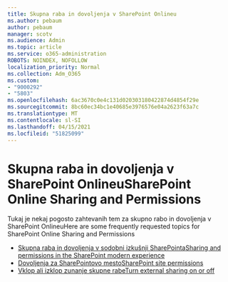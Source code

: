 ```yaml
---
title: Skupna raba in dovoljenja v SharePoint Onlineu
ms.author: pebaum
author: pebaum
manager: scotv
ms.audience: Admin
ms.topic: article
ms.service: o365-administration
ROBOTS: NOINDEX, NOFOLLOW
localization_priority: Normal
ms.collection: Adm_O365
ms.custom:
- "9000292"
- "5803"
ms.openlocfilehash: 6ac3670c0e4c131d020303180422874d4854f29e
ms.sourcegitcommit: 8bc60ec34bc1e40685e3976576e04a2623f63a7c
ms.translationtype: MT
ms.contentlocale: sl-SI
ms.lasthandoff: 04/15/2021
ms.locfileid: "51825099"
---
```

# <a name="sharepoint-online-sharing-and-permissions"></a><span data-ttu-id="06a6b-102">Skupna raba in dovoljenja v SharePoint Onlineu</span><span class="sxs-lookup"><span data-stu-id="06a6b-102">SharePoint Online Sharing and Permissions</span></span>

<span data-ttu-id="06a6b-103">Tukaj je nekaj pogosto zahtevanih tem za skupno rabo in dovoljenja v SharePoint Onlineu</span><span class="sxs-lookup"><span data-stu-id="06a6b-103">Here are some frequently requested topics for SharePoint Online Sharing and Permissions</span></span>

- [<span data-ttu-id="06a6b-104">Skupna raba in dovoljenja v sodobni izkušnji SharePointa</span><span class="sxs-lookup"><span data-stu-id="06a6b-104">Sharing and permissions in the SharePoint modern experience</span></span>](https://docs.microsoft.com/sharepoint/modern-experience-sharing-permissions)
- [<span data-ttu-id="06a6b-105">Dovoljenja za SharePointovo mesto</span><span class="sxs-lookup"><span data-stu-id="06a6b-105">SharePoint site permissions</span></span>](https://docs.microsoft.com/sharepoint/customize-sharepoint-site-permissions)
- [<span data-ttu-id="06a6b-106">Vklop ali izklop zunanje skupne rabe</span><span class="sxs-lookup"><span data-stu-id="06a6b-106">Turn external sharing on or off</span></span>](https://docs.microsoft.com/sharepoint/turn-external-sharing-on-or-off)